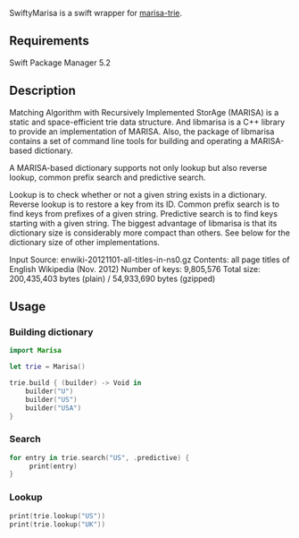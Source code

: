 SwiftyMarisa is a swift wrapper for [marisa-trie](https://github.com/s-yata/marisa-trie/).

## Requirements

Swift Package Manager 5.2

## Description

Matching Algorithm with Recursively Implemented StorAge (MARISA) is a static and space-efficient trie data structure. And libmarisa is a C++ library to provide an implementation of MARISA. Also, the package of libmarisa contains a set of command line tools for building and operating a MARISA-based dictionary.

A MARISA-based dictionary supports not only lookup but also reverse lookup, common prefix search and predictive search.

Lookup is to check whether or not a given string exists in a dictionary.
Reverse lookup is to restore a key from its ID.
Common prefix search is to find keys from prefixes of a given string.
Predictive search is to find keys starting with a given string.
The biggest advantage of libmarisa is that its dictionary size is considerably more compact than others. See below for the dictionary size of other implementations.

Input
Source: enwiki-20121101-all-titles-in-ns0.gz
Contents: all page titles of English Wikipedia (Nov. 2012)
Number of keys: 9,805,576
Total size: 200,435,403 bytes (plain) / 54,933,690 bytes (gzipped)

## Usage

### Building dictionary

```swift
import Marisa

let trie = Marisa()

trie.build { (builder) -> Void in
    builder("U")
    builder("US")
    builder("USA")
}
```

### Search

```swift
for entry in trie.search("US", .predictive) {
     print(entry)
}
```

### Lookup

```swift
print(trie.lookup("US"))
print(trie.lookup("UK"))
```
